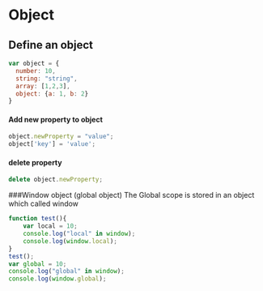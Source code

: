 # Object

## Define an object

```javascript
var object = {
  number: 10,
  string: "string",
  array: [1,2,3],
  object: {a: 1, b: 2}
}
```
#### Add new property to object
```javascript
object.newProperty = "value";
object['key'] = 'value';
```
#### delete property
```javascript
delete object.newProperty;
```

###Window object (global object)
The Global scope is stored in an object which called window
```javascript
function test(){
    var local = 10;
    console.log("local" in window);
    console.log(window.local);
}
test();
var global = 10;
console.log("global" in window);
console.log(window.global);
```